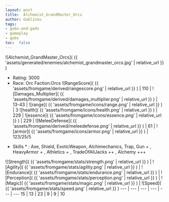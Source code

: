 ```yaml
---
layout: post
title:  Alchemist_GrandMaster_Orcs
author: Goblinou
tags:
- gobs-and-gods
- gameplay
- gobs
toc:  false
---
```


![Alchemist_GrandMaster_Orcs]( {{ 'assets/generated/enemies/alchemist_grandmaster_orcs.jpg' | relative_url }} )
- Rating: 3000
- Race: Orc  Faction:Orcs
![RangeScore]( {{ 'assets/fromgame/derived/rangescore.png' | relative_url }} ) | 110 | ![Damages_Multiplier]( {{ 'assets/fromgame/derived/damages_multiplier.png' | relative_url }} ) | 13-43 | ![range]( {{ 'assets/fromgame/icons/range.png' | relative_url }} ) | 3
![health]( {{ 'assets/fromgame/icons/health.png' | relative_url }} ) | 229 | ![essence]( {{ 'assets/fromgame/icons/essence.png' | relative_url }} ) | 229 | ![MeleeDefense]( {{ 'assets/fromgame/derived/meleedefense.png' | relative_url }} ) | 61 | ![armor]( {{ 'assets/fromgame/icons/armor.png' | relative_url }} ) | 123/25/5
* Skills * : Axe, Shield, ExoticWeapon, Alchimechanics, Trap, Gun + , HeavyArmor + , Athletics + , TradeOfAllJacks ++ , Alchemy +++ 

![Strength]( {{ 'assets/fromgame/stats/strength.png' | relative_url }} ) | ![Agility]( {{ 'assets/fromgame/stats/agility.png' | relative_url }} ) | ![Endurance]( {{ 'assets/fromgame/stats/endurance.png' | relative_url }} ) | ![Perception]( {{ 'assets/fromgame/stats/perception.png' | relative_url }} ) | ![Magic]( {{ 'assets/fromgame/stats/magic.png' | relative_url }} ) | ![Speed]( {{ 'assets/fromgame/stats/speed.png' | relative_url }} )
--- | --- | --- | --- | --- | ---
15 | 13 | 23 | 9 | 9 | 10
